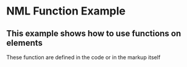 # NML Function Example

## This example shows how to use functions on elements

These function are defined in the code or in the markup itself
